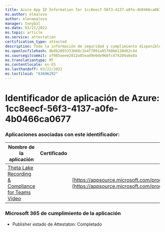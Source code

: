 ```yaml
---
title: Azure App ID Information for 1cc8eecf-56f3-4137-a0fe-4b0466ca0677
ms.author: elmalova
author: elenamalova
manager: tonybal
ms.date: 03/21/2022
ms.topic: article
ms.service: attestation
certification_type: attested
description: Toda la información de seguridad y cumplimiento disponible para 1cc8eecf-56f3-4137-a0fe-4b0466ca0677.
ms.openlocfilehash: 8b8b2893333b60c1b4f7091a95760b6130d62c44
ms.sourcegitcommit: af065aeee2812a85ead9e0de968fc474204a6e8a
ms.translationtype: MT
ms.contentlocale: es-ES
ms.lasthandoff: 03/22/2022
ms.locfileid: "63696292"
---
```

# <a name="azure-app-id-1cc8eecf-56f3-4137-a0fe-4b0466ca0677"></a>Identificador de aplicación de Azure: 1cc8eecf-56f3-4137-a0fe-4b0466ca0677


### <a name="apps-associated-with-this-id"></a>Aplicaciones asociadas con este identificador:
| **Nombre de la aplicación** | **Certificado** | **Ver en AppSource** |
|--------------|---------------|-----------------------|
| [Theta Lake Recording &amp; Compliance for Teams Video](../forward/thetalake.thetalake_recording_and_compliance_for_teams.md) |  | [https://appsource.microsoft.com/product/office/thetalake.thetalake_recording_and_compliance_for_teams](https://appsource.microsoft.com/product/office/thetalake.thetalake_recording_and_compliance_for_teams) |

### <a name="microsoft-365-app-compliance-status"></a>Microsoft 365 de cumplimiento de la aplicación
- Publisher estado de Attestaton: Completado
